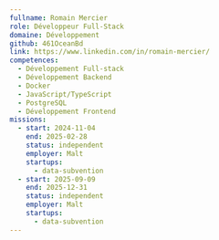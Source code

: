 ```yaml
---
fullname: Romain Mercier
role: Développeur Full-Stack
domaine: Développement
github: 461OceanBd
link: https://www.linkedin.com/in/romain-mercier/
competences:
  - Développement Full-stack
  - Développement Backend
  - Docker
  - JavaScript/TypeScript
  - PostgreSQL
  - Développement Frontend
missions:
  - start: 2024-11-04
    end: 2025-02-28
    status: independent
    employer: Malt
    startups:
      - data-subvention
  - start: 2025-09-09
    end: 2025-12-31
    status: independent
    employer: Malt
    startups:
      - data-subvention
---
```

